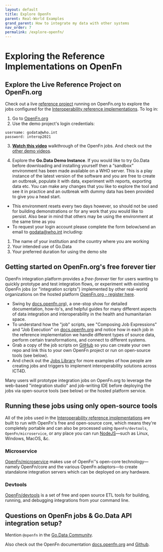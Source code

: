 ```yaml
---
layout: default
title: Explore OpenFn
parent: Real-World Examples
grand_parent: How to integrate my data with other systems
nav_order: 7
permalink: /explore-openfn/
---
```


# Exploring the Reference Implementations on OpenFn

## Explore the Live Reference Project on OpenFn.org
Check out a live
  [reference project](https://www.openfn.org/projects/p5amme/jobs) running on
  OpenFn.org to explore the jobs configured for the [Interoperability reference implementations](https://worldhealthorganization.github.io/godata/interoperability-examples/). 
  To log in:
  1. Go to [OpenFn.org](https://www.openfn.org/projects/p5amme/jobs) 
  2. Use the demo project's login credentials: 
  ```
  username: godata@who.int
  password: interop2021
  ```
  3. **[Watch this video](https://sprcdn-assets.sprinklr.com/1652/d3588bef-95ef-4536-98b6-a33cd6ebf293-797828951.mp4)** walkthrough of the OpenFn jobs. And check out the [other demo videos](https://community-godata.who.int/topics/interoperability/5fd8ec64f5c77e114e6c6823). 

  4. Explore the **Go.Data Demo Instance**. If you would like to try Go.Data before downloading and installing yourself then a “sandbox” environment has been made available on a WHO server.  This is a play instance of the latest version of the software and you are free to create an outbreak, populate it with data, experiment with reports, exporting data etc.  You can make any changes that you like to explore the tool and see it in practice and an outbreak with dummy data has been provided to give you a head start.
  - This environment resets every two days however, so should not be used for building demonstrations or for any work that you would like to persist.  Also bear in mind that others may be using the environment at the same time as you
  - To request your login account please complete the form below/send an email to [godata@who.int](mailto://godata@who.int) including:
  1. The name of your institution and the country where you are working
  2. Your intended use of Go.Data
  3. Your preferred duration for using the demo site

## Getting started on OpenFn.org&apos;s free forever tier
OpenFn integration platform provides a *free-forever* tier for users wanting to quickly prototype and test integration flows, or experiment with existing OpenFn jobs (or "integration scripts") implemented by other real-world organizations on the hosted platform [OpenFn.org - register here](https://www.openfn.org/signup).

- Swing by [docs.openfn.org](https://docs.openfn.org)), a one-stop show for
  detailed documentation, how-to&apos;s, and helpful guides for many different
  aspects of data integration and interoperability in the health and
  humanitarian space.
- To understand how the "job" scripts, see "Composing Job Expressions" and "Job Execution" on
  [docs.openfn.org](https://docs.openfn.org) and notice how in each job in the
  reference implementation we handle different types of source data, perform
  certain transformations, and connect to different systems.
- Grab a copy of the job scripts on
  [GitHub](https://github.com/WorldHealthOrganization/godata/tree/master/interoperability-jobs)
  so you can create your own repo and link this to your own OpenFn project or run on open-source tools (see below). 
- And check out the [Jobs Library](https://docs.openfn.org/library) for more examples of
  how people are creating jobs and triggers to implement interoperability
  solutions across ICT4D.

Many users will prototype integration jobs on OpenFn.org to leverage the web-based "integration 
studio" and job-writing IDE before deploying the jobs via open-source tools (see below) or the hosted platform service.


## Running these jobs using only open-source tools

All of the jobs used in the [Interoperability reference implementations](https://worldhealthorganization.github.io/godata/interoperability-examples/) are built to run
with OpenFn's free and open-source core, which means they're completely portable
and can also be processed using `OpenFn/devtools`, `OpenFn/microservice`, or any
place you can run [NodeJS](https://nodejs.org/en/)—such as Linux, Windows,
MacOS, &c.

### Microservice

[OpenFn/microservice](https://openfn.github.io/microservice) makes use of
OpenFn&apos;'s open-core technology—namely OpenFn/core and the various OpenFn
adaptors—to create standalone integration servers which can be deployed on any
hardware.

### Devtools

[OpenFn/devtools](https://openfn.github.io/devtools/) is a set of free and open
source ETL tools for building, running, and debugging integrations from your
command line.

## Questions on OpenFn jobs & Go.Data API integration setup? 

Mention `@openfn` in the [Go.Data Community](https://community-godata.who.int/). 

Also check out the OpenFn documentation [docs.openfn.org](https://docs.openfn.org) and [Github](https://github.com/OpenFn). 
